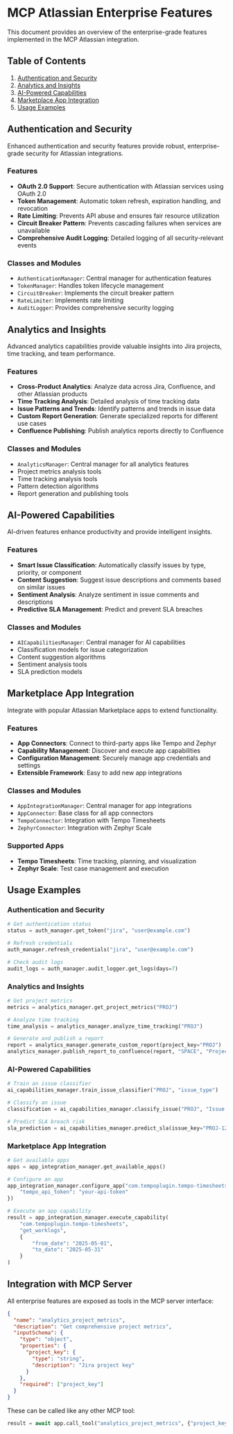 # MCP Atlassian Enterprise Features

This document provides an overview of the enterprise-grade features implemented in the MCP Atlassian integration.

## Table of Contents

1. [Authentication and Security](#authentication-and-security)
2. [Analytics and Insights](#analytics-and-insights)
3. [AI-Powered Capabilities](#ai-powered-capabilities)
4. [Marketplace App Integration](#marketplace-app-integration)
5. [Usage Examples](#usage-examples)

## Authentication and Security

Enhanced authentication and security features provide robust, enterprise-grade security for Atlassian integrations.

### Features

- **OAuth 2.0 Support**: Secure authentication with Atlassian services using OAuth 2.0
- **Token Management**: Automatic token refresh, expiration handling, and revocation
- **Rate Limiting**: Prevents API abuse and ensures fair resource utilization
- **Circuit Breaker Pattern**: Prevents cascading failures when services are unavailable
- **Comprehensive Audit Logging**: Detailed logging of all security-relevant events

### Classes and Modules

- `AuthenticationManager`: Central manager for authentication features
- `TokenManager`: Handles token lifecycle management
- `CircuitBreaker`: Implements the circuit breaker pattern
- `RateLimiter`: Implements rate limiting
- `AuditLogger`: Provides comprehensive security logging

## Analytics and Insights

Advanced analytics capabilities provide valuable insights into Jira projects, time tracking, and team performance.

### Features

- **Cross-Product Analytics**: Analyze data across Jira, Confluence, and other Atlassian products
- **Time Tracking Analysis**: Detailed analysis of time tracking data
- **Issue Patterns and Trends**: Identify patterns and trends in issue data
- **Custom Report Generation**: Generate specialized reports for different use cases
- **Confluence Publishing**: Publish analytics reports directly to Confluence

### Classes and Modules

- `AnalyticsManager`: Central manager for all analytics features
- Project metrics analysis tools
- Time tracking analysis tools
- Pattern detection algorithms
- Report generation and publishing tools

## AI-Powered Capabilities

AI-driven features enhance productivity and provide intelligent insights.

### Features

- **Smart Issue Classification**: Automatically classify issues by type, priority, or component
- **Content Suggestion**: Suggest issue descriptions and comments based on similar issues
- **Sentiment Analysis**: Analyze sentiment in issue comments and descriptions
- **Predictive SLA Management**: Predict and prevent SLA breaches

### Classes and Modules

- `AICapabilitiesManager`: Central manager for AI capabilities
- Classification models for issue categorization
- Content suggestion algorithms
- Sentiment analysis tools
- SLA prediction models

## Marketplace App Integration

Integrate with popular Atlassian Marketplace apps to extend functionality.

### Features

- **App Connectors**: Connect to third-party apps like Tempo and Zephyr
- **Capability Management**: Discover and execute app capabilities
- **Configuration Management**: Securely manage app credentials and settings
- **Extensible Framework**: Easy to add new app integrations

### Classes and Modules

- `AppIntegrationManager`: Central manager for app integrations
- `AppConnector`: Base class for all app connectors
- `TempoConnector`: Integration with Tempo Timesheets
- `ZephyrConnector`: Integration with Zephyr Scale

### Supported Apps

- **Tempo Timesheets**: Time tracking, planning, and visualization
- **Zephyr Scale**: Test case management and execution

## Usage Examples

### Authentication and Security

```python
# Get authentication status
status = auth_manager.get_token("jira", "user@example.com")

# Refresh credentials
auth_manager.refresh_credentials("jira", "user@example.com")

# Check audit logs
audit_logs = auth_manager.audit_logger.get_logs(days=7)
```

### Analytics and Insights

```python
# Get project metrics
metrics = analytics_manager.get_project_metrics("PROJ")

# Analyze time tracking
time_analysis = analytics_manager.analyze_time_tracking("PROJ")

# Generate and publish a report
report = analytics_manager.generate_custom_report(project_key="PROJ")
analytics_manager.publish_report_to_confluence(report, "SPACE", "Project Report")
```

### AI-Powered Capabilities

```python
# Train an issue classifier
ai_capabilities_manager.train_issue_classifier("PROJ", "issue_type")

# Classify an issue
classification = ai_capabilities_manager.classify_issue("PROJ", "Issue text here")

# Predict SLA breach risk
sla_prediction = ai_capabilities_manager.predict_sla(issue_key="PROJ-123")
```

### Marketplace App Integration

```python
# Get available apps
apps = app_integration_manager.get_available_apps()

# Configure an app
app_integration_manager.configure_app("com.tempoplugin.tempo-timesheets", {
    "tempo_api_token": "your-api-token"
})

# Execute an app capability
result = app_integration_manager.execute_capability(
    "com.tempoplugin.tempo-timesheets",
    "get_worklogs",
    {
        "from_date": "2025-05-01",
        "to_date": "2025-05-31"
    }
)
```

## Integration with MCP Server

All enterprise features are exposed as tools in the MCP server interface:

```json
{
  "name": "analytics_project_metrics",
  "description": "Get comprehensive project metrics",
  "inputSchema": {
    "type": "object",
    "properties": {
      "project_key": {
        "type": "string",
        "description": "Jira project key"
      }
    },
    "required": ["project_key"]
  }
}
```

These can be called like any other MCP tool:

```python
result = await app.call_tool("analytics_project_metrics", {"project_key": "PROJ"})
```